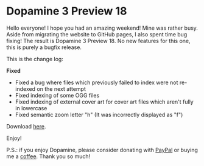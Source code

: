 # Dopamine 3 Preview 18

Hello everyone! I hope you had an amazing weekend! Mine was rather busy. Aside from migrating the website to GitHub pages, I also spent time bug fixing! The result is Dopamine 3 Preview 18. No new features for this one, this is purely a bugfix release.

This is the change log:

**Fixed**

- Fixed a bug where files which previously failed to index were not re-indexed on the next attempt
- Fixed indexing of some OGG files
- Fixed indexing of external cover art for cover art files which aren't fully in lowercase
- Fixed semantic zoom letter "h" (It was incorrectly displayed as "f")

Download [here](https://github.com/digimezzo/dopamine/releases/tag/v3.0.0-preview18).

Enjoy!

P.S.: if you enjoy Dopamine, please consider donating with [PayPal](https://www.paypal.com/donate/?hosted_button_id=N9Z4D62P24KRU) or buying me a [coffee](https://ko-fi.com/S6S11K63U). Thank you so much!
